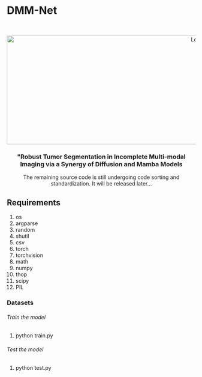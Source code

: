 

# DMM-Net

<!-- PROJECT SHIELDS -->

<!-- PROJECT LOGO -->
<br />

<p align="center">
  <a href="https://github.com/Dreamerz9/DMM-Net/">
    <img src="/fig1.jpg" alt="Logo" width="1000" height="290">
  </a>

  <h3 align="center">"Robust Tumor Segmentation in Incomplete Multi-modal Imaging via a Synergy of Diffusion and Mamba Models</h3>
  <p align="center">
  The remaining source code is still undergoing code sorting and standardization. It will be released later... 

## Requirements
1. os
2. argparse
3. random
4. shutil
5. csv
6. torch
7. torchvision
8. math
9. numpy
10. thop
11. scipy
12. PIL

### Datasets




###### Train the model
1. python train.py


###### Test the model
1. python test.py







